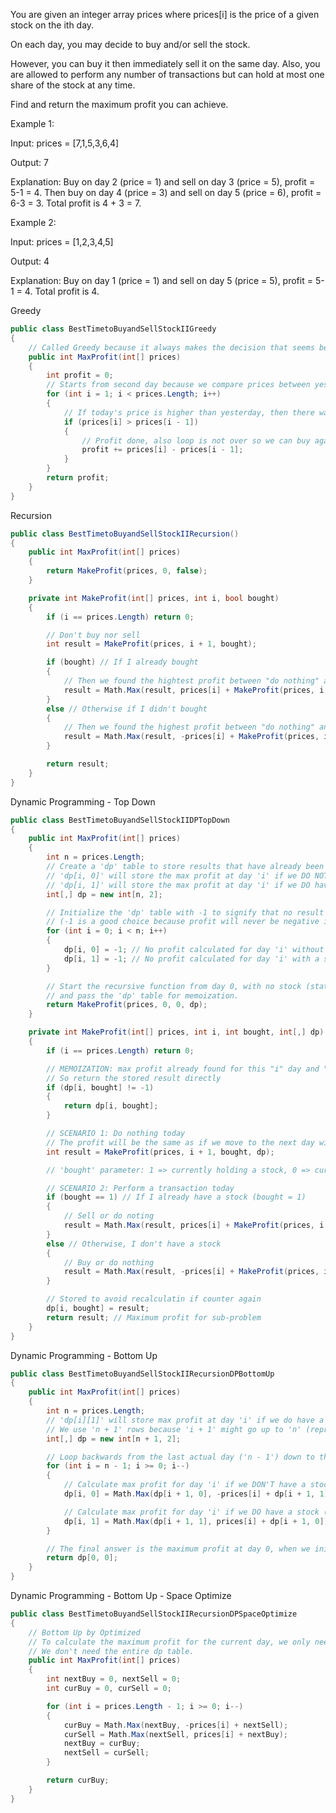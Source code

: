 You are given an integer array prices where prices[i] is the price of a given stock on the ith day.

On each day, you may decide to buy and/or sell the stock.

However, you can buy it then immediately sell it on the same day.
Also, you are allowed to perform any number of transactions but can hold at most one share of the stock at any time.

Find and return the maximum profit you can achieve.


Example 1:


Input: prices = [7,1,5,3,6,4]


Output: 7


Explanation: Buy on day 2 (price = 1) and sell on day 3 (price = 5), profit = 5-1 = 4.
Then buy on day 4 (price = 3) and sell on day 5 (price = 6), profit = 6-3 = 3.
Total profit is 4 + 3 = 7.


Example 2:


Input: prices = [1,2,3,4,5]


Output: 4


Explanation: Buy on day 1 (price = 1) and sell on day 5 (price = 5), profit = 5-1 = 4.
Total profit is 4.



Greedy

```cs
public class BestTimetoBuyandSellStockIIGreedy
{
    // Called Greedy because it always makes the decision that seems best immediately, without worrying about the long-term consequences
    public int MaxProfit(int[] prices)
    {
        int profit = 0;
        // Starts from second day because we compare prices between yesterday & today
        for (int i = 1; i < prices.Length; i++)
        {
            // If today's price is higher than yesterday, then there was a rise
            if (prices[i] > prices[i - 1])
            {
                // Profit done, also loop is not over so we can buy again
                profit += prices[i] - prices[i - 1];
            }
        }
        return profit;
    }
}
```


Recursion
```cs
public class BestTimetoBuyandSellStockIIRecursion()
{
    public int MaxProfit(int[] prices)
    {
        return MakeProfit(prices, 0, false);
    }

    private int MakeProfit(int[] prices, int i, bool bought)
    {
        if (i == prices.Length) return 0;

        // Don't buy nor sell
        int result = MakeProfit(prices, i + 1, bought);

        if (bought) // If I already bought
        {
            // Then we found the hightest profit between "do nothing" and "sell"
            result = Math.Max(result, prices[i] + MakeProfit(prices, i + 1, false));
        }
        else // Otherwise if I didn't bought
        {
            // Then we found the highest profit between "do nothing" and "buy"
            result = Math.Max(result, -prices[i] + MakeProfit(prices, i + 1, true));
        }

        return result;
    }
}
```


Dynamic Programming - Top Down
```cs
public class BestTimetoBuyandSellStockIIDPTopDown
{
    public int MaxProfit(int[] prices)
    {
        int n = prices.Length;
        // Create a 'dp' table to store results that have already been calculated.
        // 'dp[i, 0]' will store the max profit at day 'i' if we DO NOT have a stock.
        // 'dp[i, 1]' will store the max profit at day 'i' if we DO have a stock.
        int[,] dp = new int[n, 2];

        // Initialize the 'dp' table with -1 to signify that no result has been calculated yet.
        // (-1 is a good choice because profit will never be negative in this problem.)
        for (int i = 0; i < n; i++)
        {
            dp[i, 0] = -1; // No profit calculated for day 'i' without a stock
            dp[i, 1] = -1; // No profit calculated for day 'i' with a stock
        }

        // Start the recursive function from day 0, with no stock (state 0),
        // and pass the 'dp' table for memoization.
        return MakeProfit(prices, 0, 0, dp);
    }

    private int MakeProfit(int[] prices, int i, int bought, int[,] dp)
    {
        if (i == prices.Length) return 0;

        // MEMOIZATION: max profit already found for this "i" day and "bought" state
        // So return the stored result directly
        if (dp[i, bought] != -1)
        {
            return dp[i, bought];
        }

        // SCENARIO 1: Do nothing today
        // The profit will be the same as if we move to the next day with the same current state (bought or not bought)
        int result = MakeProfit(prices, i + 1, bought, dp);

        // 'bought' parameter: 1 => currently holding a stock, 0 => currently not holding a stock

        // SCENARIO 2: Perform a transaction today
        if (bought == 1) // If I already have a stock (bought = 1)
        {
            // Sell or do noting
            result = Math.Max(result, prices[i] + MakeProfit(prices, i + 1, 0, dp));
        }
        else // Otherwise, I don't have a stock
        {
            // Buy or do nothing
            result = Math.Max(result, -prices[i] + MakeProfit(prices, i + 1, 1, dp));
        }

        // Stored to avoid recalculatin if counter again
        dp[i, bought] = result;
        return result; // Maximum profit for sub-problem
    }
}
```


Dynamic Programming - Bottom Up
```cs
public class BestTimetoBuyandSellStockIIRecursionDPBottomUp
{
    public int MaxProfit(int[] prices)
    {
        int n = prices.Length;
        // 'dp[i][1]' will store max profit at day 'i' if we do have a stock
        // We use 'n + 1' rows because 'i + 1' might go up to 'n' (representing the day after the last real day, with 0 profit)
        int[,] dp = new int[n + 1, 2];

        // Loop backwards from the last actual day ('n - 1') down to the first day (0)
        for (int i = n - 1; i >= 0; i--)
        {
            // Calculate max profit for day 'i' if we DON'T have a stock (dp[i, 0])
            dp[i, 0] = Math.Max(dp[i + 1, 0], -prices[i] + dp[i + 1, 1]);

            // Calculate max profit for day 'i' if we DO have a stock (dp[i, 1])
            dp[i, 1] = Math.Max(dp[i + 1, 1], prices[i] + dp[i + 1, 0]);
        }

        // The final answer is the maximum profit at day 0, when we initially don't have any stock
        return dp[0, 0];
    }
}
```


Dynamic Programming - Bottom Up - Space Optimize
```cs
public class BestTimetoBuyandSellStockIIRecursionDPSpaceOptimize
{
    // Bottom Up by Optimized
    // To calculate the maximum profit for the current day, we only need the maximum profits from the next day.
    // We don't need the entire dp table.
    public int MaxProfit(int[] prices)
    {
        int nextBuy = 0, nextSell = 0;
        int curBuy = 0, curSell = 0;

        for (int i = prices.Length - 1; i >= 0; i--)
        {
            curBuy = Math.Max(nextBuy, -prices[i] + nextSell);
            curSell = Math.Max(nextSell, prices[i] + nextBuy);
            nextBuy = curBuy;
            nextSell = curSell;
        }

        return curBuy;
    }
}
```